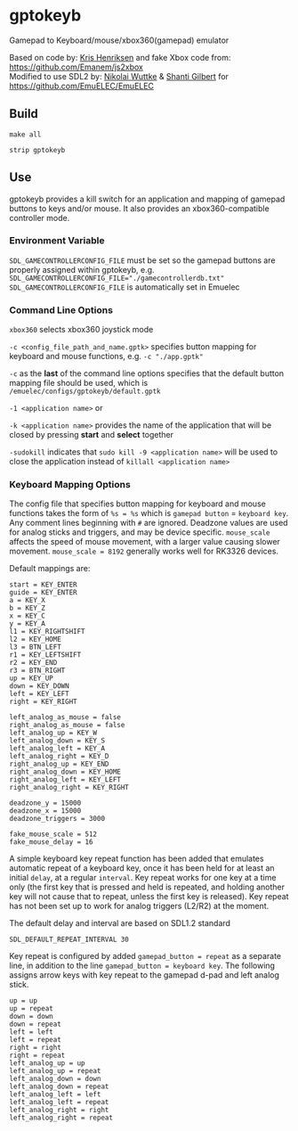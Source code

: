 # gptokeyb

Gamepad to Keyboard/mouse/xbox360(gamepad) emulator

Based on code by: [Kris Henriksen](https://github.com/krishenriksen/AnberPorts/tree/master/AnberPorts-Joystick) and fake Xbox code from: https://github.com/Emanem/js2xbox   
Modified to use SDL2 by: [Nikolai Wuttke](https://github.com/lethal-guitar) & [Shanti Gilbert](https://github.com/shantigilbert) for https://github.com/EmuELEC/EmuELEC

## Build
`make all`

`strip gptokeyb`

## Use
gptokeyb provides a kill switch for an application and mapping of gamepad buttons to keys and/or mouse. It also provides an xbox360-compatible controller mode.

### Environment Variable
`SDL_GAMECONTROLLERCONFIG_FILE` must be set so the gamepad buttons are properly assigned within gptokeyb, e.g. `SDL_GAMECONTROLLERCONFIG_FILE="./gamecontrollerdb.txt"`
`SDL_GAMECONTROLLERCONFIG_FILE` is automatically set in Emuelec

### Command Line Options
`xbox360` selects xbox360 joystick mode

`-c <config_file_path_and_name.gptk>` specifies button mapping for keyboard and mouse functions, e.g. `-c "./app.gptk"`

`-c` as the **last** of the command line options specifies that the default button mapping file should be used, which is `/emuelec/configs/gptokeyb/default.gptk`

`-1 <application name>` or

`-k <application name>` provides the name of the application that will be closed by pressing **start** and **select** together

`-sudokill` indicates that `sudo kill -9 <application name>` will be used to close the application instead of `killall <application name>`

### Keyboard Mapping Options
The config file that specifies button mapping for keyboard and mouse functions takes the form of `%s = %s` which is `gamepad button` = `keyboard key`. Any comment lines beginning with `#` are ignored. Deadzone values are used for analog sticks and triggers, and may be device specific. `mouse_scale` affects the speed of mouse movement, with a larger value causing slower movement. `mouse_scale = 8192` generally works well for RK3326 devices.

Default mappings are:
```back = KEY_ESC
start = KEY_ENTER
guide = KEY_ENTER
a = KEY_X
b = KEY_Z
x = KEY_C
y = KEY_A
l1 = KEY_RIGHTSHIFT
l2 = KEY_HOME
l3 = BTN_LEFT
r1 = KEY_LEFTSHIFT
r2 = KEY_END
r3 = BTN_RIGHT
up = KEY_UP
down = KEY_DOWN
left = KEY_LEFT
right = KEY_RIGHT

left_analog_as_mouse = false
right_analog_as_mouse = false
left_analog_up = KEY_W
left_analog_down = KEY_S
left_analog_left = KEY_A
left_analog_right = KEY_D
right_analog_up = KEY_END
right_analog_down = KEY_HOME
right_analog_left = KEY_LEFT
right_analog_right = KEY_RIGHT

deadzone_y = 15000
deadzone_x = 15000
deadzone_triggers = 3000

fake_mouse_scale = 512
fake_mouse_delay = 16
```
A simple keyboard key repeat function has been added that emulates automatic repeat of a keyboard key, once it has been held for at least an initial `delay`, at a regular `interval`. Key repeat works for one key at a time only (the first key that is pressed and held is repeated, and holding another key will not cause that to repeat, unless the first key is released). Key repeat has not been set up to work for analog triggers (L2/R2) at the moment.

The default delay and interval are based on SDL1.2 standard
```SDL_DEFAULT_REPEAT_DELAY 500
SDL_DEFAULT_REPEAT_INTERVAL 30
```

Key repeat is configured by added `gamepad_button = repeat` as a separate line, in addition to the line `gamepad_button = keyboard key`. The following assigns arrow keys with key repeat to the gamepad d-pad and left analog stick.
```
up = up
up = repeat
down = down
down = repeat
left = left
left = repeat
right = right
right = repeat
left_analog_up = up
left_analog_up = repeat
left_analog_down = down
left_analog_down = repeat
left_analog_left = left
left_analog_left = repeat
left_analog_right = right
left_analog_right = repeat
```
